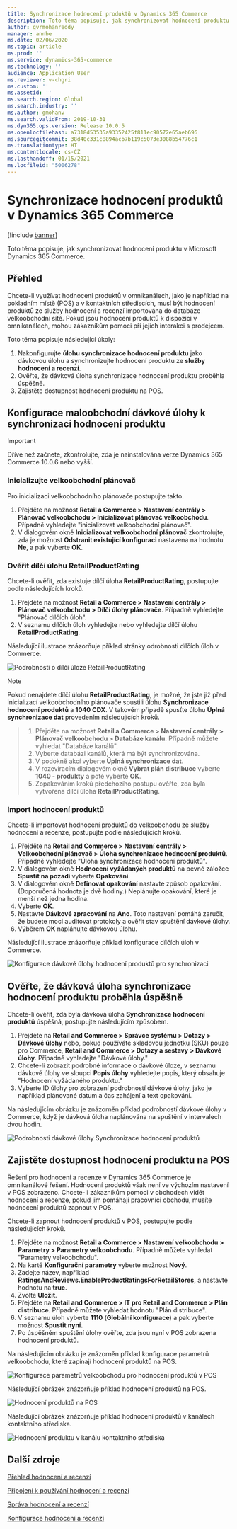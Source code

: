 ```yaml
---
title: Synchronizace hodnocení produktů v Dynamics 365 Commerce
description: Toto téma popisuje, jak synchronizovat hodnocení produktu v Microsoft Dynamics 365 Commerce.
author: gvrmohanreddy
manager: annbe
ms.date: 02/06/2020
ms.topic: article
ms.prod: ''
ms.service: dynamics-365-commerce
ms.technology: ''
audience: Application User
ms.reviewer: v-chgri
ms.custom: ''
ms.assetid: ''
ms.search.region: Global
ms.search.industry: ''
ms.author: gmohanv
ms.search.validFrom: 2019-10-31
ms.dyn365.ops.version: Release 10.0.5
ms.openlocfilehash: a7318d53535a93352425f811ec90572e65aeb696
ms.sourcegitcommit: 38d40c331c8894acb7b119c5073e3088b54776c1
ms.translationtype: HT
ms.contentlocale: cs-CZ
ms.lasthandoff: 01/15/2021
ms.locfileid: "5006278"
---
```

# <a name="sync-product-ratings-in-dynamics-365-commerce"></a>Synchronizace hodnocení produktů v Dynamics 365 Commerce

[!include [banner](includes/banner.md)]

Toto téma popisuje, jak synchronizovat hodnocení produktu v Microsoft Dynamics 365 Commerce.

## <a name="overview"></a>Přehled

Chcete-li využívat hodnocení produktů v omnikanálech, jako je například na pokladním místě (POS) a v kontaktních střediscích, musí být hodnocení produktů ze služby hodnocení a recenzí importována do databáze velkoobchodní sítě. Pokud jsou hodnocení produktů k dispozici v omnikanálech, mohou zákazníkům pomoci při jejich interakci s prodejcem.

Toto téma popisuje následující úkoly:

1. Nakonfigurujte **úlohu synchronizace hodnocení produktu** jako dávkovou úlohu a synchronizujte hodnocení produktu ze **služby hodnocení a recenzí**.
1. Ověřte, že dávková úloha synchronizace hodnocení produktu proběhla úspěšně.
1. Zajistěte dostupnost hodnocení produktu na POS.

## <a name="configure-a-batch-job-to-synchronize-product-ratings"></a>Konfigurace maloobchodní dávkové úlohy k synchronizaci hodnocení produktu

> [!IMPORTANT]
> Dříve než začnete, zkontrolujte, zda je nainstalována verze Dynamics 365 Commerce 10.0.6 nebo vyšší.

### <a name="initialize-the-commerce-scheduler"></a>Inicializujte velkoobchodní plánovač

Pro inicializaci velkoobchodního plánovače postupujte takto.

1. Přejděte na možnost **Retail a Commerce \> Nastavení centrály \> Plánovač velkoobchodu \> Inicializovat plánovač velkoobchodu**. Případně vyhledejte "inicializovat velkoobchodní plánovač".
1. V dialogovém okně **Inicializovat velkoobchodní plánovač** zkontrolujte, zda je možnost **Odstranit existující konfiguraci** nastavena na hodnotu **Ne**, a pak vyberte **OK**.

### <a name="verify-the-retailproductrating-subjob"></a>Ověřit dílčí úlohu RetailProductRating

Chcete-li ověřit, zda existuje dílčí úloha **RetailProductRating**, postupujte podle následujících kroků.

1. Přejděte na možnost **Retail a Commerce \> Nastavení centrály \> Plánovač velkoobchodu \> Dílčí úlohy plánovače**. Případně vyhledejte "Plánovač dílčích úloh".
1. V seznamu dílčích úloh vyhledejte nebo vyhledejte dílčí úlohu **RetailProductRating**.

Následující ilustrace znázorňuje příklad stránky odrobnosti dílčích úloh v Commerce.

![Podrobnosti o dílčí úloze RetailProductRating](media/rnr-hq-ratings-sub-job.png)

> [!NOTE]
> Pokud nenajdete dílčí úlohu **RetailProductRating**, je možné, že jste již před inicializací velkoobchodního plánovače spustili úlohu **Synchronizace hodnocení produktů** a **1040 CDX**. V takovém případě spusťte úlohu **Úplná synchronizace dat** provedením následujících kroků.

> 1. Přejděte na možnost **Retail a Commerce \> Nastavení centrály \> Plánovač velkoobchodu \> Databáze kanálu**. Případně můžete vyhledat "Databáze kanálů".
> 1. Vyberte databázi kanálů, která má být synchronizována.
> 1. V podokně akcí vyberte **Úplná synchronizace dat**.
> 1. V rozevíracím dialogovém okně **Vybrat plán distribuce** vyberte **1040 - produkty** a poté vyberte **OK**.
> 1. Zopakováním kroků předchozího postupu ověřte, zda byla vytvořena dílčí úloha **RetailProductRating**.

### <a name="import-product-ratings"></a>Import hodnocení produktů

Chcete-li importovat hodnocení produktů do velkoobchodu ze služby hodnocení a recenze, postupujte podle následujících kroků.

1. Přejděte na **Retail and Commerce \> Nastavení centrály \> Velkoobchodní plánovač \> Úloha synchronizace hodnocení produktů**. Případně vyhledejte "Úloha synchronizace hodnocení produktů".
1. V dialogovém okně **Hodnocení vyžádaných produktů** na pevné záložce **Spustit na pozadí** vyberte **Opakování**.
1. V dialogovém okně **Definovat opakování** nastavte způsob opakování. (Doporučená hodnota je dvě hodiny.) Neplánujte opakování, které je menší než jedna hodina.
1. Vyberte **OK**.
1. Nastavte **Dávkové zpracování** na **Ano**. Toto nastavení pomáhá zaručit, že budete moci auditovat protokoly a ověřit stav spuštění dávkové úlohy.
1. Výběrem **OK** naplánujte dávkovou úlohu.

Následující ilustrace znázorňuje příklad konfigurace dílčích úloh v Commerce.

![Konfigurace dávkové úlohy hodnocení produktů pro synchronizaci](media/rnr-hq-batchjob-recurrence.png)

## <a name="verify-that-the-batch-job-for-product-rating-synchronization-was-successful"></a>Ověřte, že dávková úloha synchronizace hodnocení produktu proběhla úspěšně

Chcete-li ověřit, zda byla dávková úloha **Synchronizace hodnocení produktů** úspěšná, postupujte následujícím způsobem.

1. Přejděte na **Retail and Commerce \> Správce systému \> Dotazy \> Dávkové úlohy** nebo, pokud používáte skladovou jednotku (SKU) pouze pro Commerce, **Retail and Commerce \> Dotazy a sestavy \> Dávkové úlohy**. Případně vyhledejte "Dávkové úlohy."
1. Chcete-li zobrazit podrobné informace o dávkové úloze, v seznamu dávkové úlohy ve sloupci **Popis úlohy** vyhledejte popis, který obsahuje "Hodnocení vyžádaného produktu."
1. Vyberte ID úlohy pro zobrazení podrobností dávkové úlohy, jako je například plánované datum a čas zahájení a text opakování.

Na následujícím obrázku je znázorněn příklad podrobností dávkové úlohy v Commerce, když je dávková úloha naplánována na spuštění v intervalech dvou hodin.

![Podrobnosti dávkové úlohy Synchronizace hodnocení produktů](media/rnr-hq-batchjob-status-checking.png)

## <a name="make-product-ratings-available-at-the-pos"></a>Zajistěte dostupnost hodnocení produktu na POS

Řešení pro hodnocení a recenze v Dynamics 365 Commerce je omnikanálové řešení. Hodnocení produktů však není ve výchozím nastavení v POS zobrazeno. Chcete-li zákazníkům pomoci v obchodech vidět hodnocení a recenze, pokud jim pomáhají pracovníci obchodu, musíte hodnocení produktů zapnout v POS.

Chcete-li zapnout hodnocení produktů v POS, postupujte podle následujících kroků.

1. Přejděte na možnost **Retail a Commerce \> Nastavení velkoobchodu \> Parametry \> Parametry velkoobchodu**. Případně můžete vyhledat "Parametry velkoobchodu".
1. Na kartě **Konfigurační parametry** vyberte možnost **Nový**.
1. Zadejte název, například **RatingsAndReviews.EnableProductRatingsForRetailStores**, a nastavte hodnotu na **true**.
1. Zvolte **Uložit**.
1. Přejděte na **Retail and Commerce \> IT pro Retail and Commerce \> Plán distribuce**. Případně můžete vyhledat hodnotu "Plán distribuce".
1. V seznamu úloh vyberte **1110** (**Globální konfigurace**) a pak vyberte možnost **Spustit nyní.**
1. Po úspěšném spuštění úlohy ověřte, zda jsou nyní v POS zobrazena hodnocení produktů.

Na následujícím obrázku je znázorněn příklad konfigurace parametrů velkoobchodu, které zapínají hodnocení produktů na POS.

![Konfigurace parametrů velkoobchodu pro hodnocení produktů v POS](media/rnr-hq-enable-ratings-in-pos.png)

Následující obrázek znázorňuje příklad hodnocení produktů na POS.

![Hodnocení produktů na POS](media/rnr-pos-catalog-ratings.png)

Následující obrázek znázorňuje příklad hodnocení produktů v kanálech kontaktního střediska.

![Hodnocení produktu v kanálu kontaktního střediska](media/rnr-call-center-ratings.png)

## <a name="additional-resources"></a>Další zdroje

[Přehled hodnocení a recenzí](ratings-reviews-overview.md)

[Připojení k používání hodnocení a recenzí](opt-in-ratings-reviews.md)

[Správa hodnocení a recenzí](manage-reviews.md)

[Konfigurace hodnocení a recenzí](configure-ratings-reviews.md)
